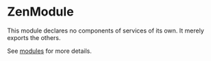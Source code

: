 # ZenModule

This module declares no components of services of its own. It merely exports the others.

See [modules](../Modules) for more details.